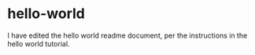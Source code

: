 # hello-world
I have edited the hello world readme document, per the instructions in the hello world tutorial.
